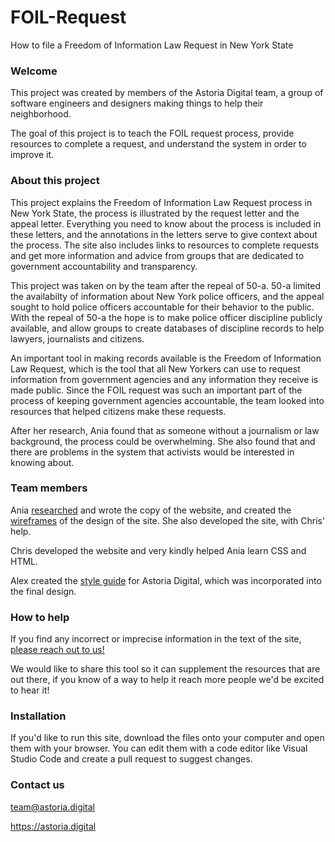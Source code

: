 # FOIL-Request

How to file a Freedom of Information Law Request in New York State 

### Welcome

This project was created by members of the Astoria Digital team, a group of software engineers and designers making things to help their neighborhood. 

The goal of this project is to teach the FOIL request process, provide resources to complete a request, and understand the system in order to improve it.

### About this project

This project explains the Freedom of Information Law Request process in New York State, the process is illustrated by the request letter and the appeal letter. Everything you need to know about the process is included in these letters, and the annotations in the letters serve to give context about the process. The site also includes links to resources to complete requests and get more information and advice from groups that are dedicated to government accountability and transparency.  

This project was taken on by the team after the repeal of 50-a. 50-a limited the availabilty of information about New York police officers, and the appeal sought to hold police officers accountable for their behavior to the public. With the repeal of 50-a the hope is to make police officer discipline publicly available, and allow groups to create databases of discipline records to help lawyers, journalists and citizens. 

An important tool in making records available is the Freedom of Information Law Request, which is the tool that all New Yorkers can use to request information from government agencies and any information they receive is made public. Since the FOIL request was such an important part of the process of keeping government agencies accountable, the team looked into resources that helped citizens make these requests. 

After her research, Ania found that as someone without a journalism or law background, the process could be overwhelming. She also found that and there are problems in the system that activists would be interested in knowing about. 

### Team members

Ania [researched](https://docs.google.com/document/d/1TshUYKxeS_TzChjOFm8ZvY-kHKq_kg94msalWKY3Al8/edit?usp=sharing) and wrote the copy of the website, and created the [wireframes](https://www.figma.com/file/bEPQchkNVnfYuQSui4FgNT/FOIL-Request?node-id=0%3A1) of the design of the site. She also developed the site, with Chris' help.  

Chris developed the website and very kindly helped Ania learn CSS and HTML. 

Alex created the [style guide](https://www.figma.com/file/LXKWblcPXToV1uVakYXbhB/Astoria-Digital) for Astoria Digital, which was incorporated into the final design.

### How to help

If you find any incorrect or imprecise information in the text of the site, [please reach out to us!](mailto:team@astoria.digital)

We would like to share this tool so it can supplement the resources that are out there, if you know of a way to help it reach more people we'd be excited to hear it!

### Installation

If you'd like to run this site, download the files onto your computer and open them with your browser. You can edit them with a code editor like Visual Studio Code and create a pull request to suggest changes. 

### Contact us

team@astoria.digital

https://astoria.digital








